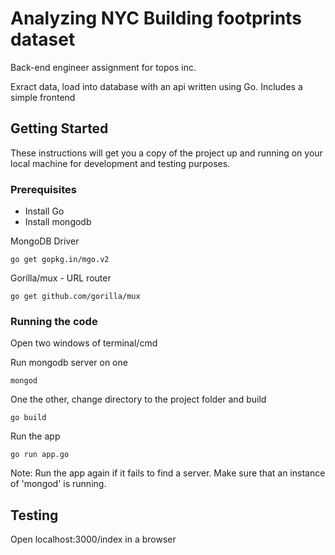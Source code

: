 # Analyzing NYC Building footprints dataset

Back-end engineer assignment for topos inc.

Exract data, load into database with an api written using Go. Includes a simple frontend

## Getting Started

These instructions will get you a copy of the project up and running on your local machine for development and testing purposes.

### Prerequisites

* Install Go
* Install mongodb

MongoDB Driver

```
go get gopkg.in/mgo.v2
```

Gorilla/mux - URL router

```
go get github.com/gorilla/mux
```

### Running the code

Open two windows of terminal/cmd

Run mongodb server on one

```
mongod
```

One the other, change directory to the project folder and build

```
go build
```

Run the app

```
go run app.go
```
Note: Run the app again if it fails to find a server. Make sure that an instance of 'mongod' is running.

## Testing

Open localhost:3000/index in a browser
